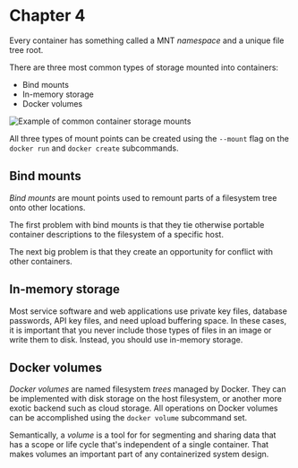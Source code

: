 # Chapter 4

Every container has something called a MNT *namespace* and a
unique file tree root.

There are three most common types of storage mounted
into containers:

+ Bind mounts
+ In-memory storage
+ Docker volumes

![Example of common container storage mounts](https://i.loli.net/2021/11/24/zjNabu9dcRynAvT.png)

All three types of mount points can be created using the
`--mount` flag on the `docker run` and `docker create`
subcommands.

## Bind mounts

*Bind mounts* are mount points used to remount parts of
a filesystem tree onto other locations.

The first problem with bind mounts is that they tie otherwise portable
container descriptions to the filesystem of a specific
host.

The next big problem is that they create an opportunity for
conflict with other containers.

## In-memory storage

Most service software and web applications use private
key files,
database passwords, API key files, and need upload buffering
space. In these cases, it is important that you never include those
types of files in an image or write them to disk.
Instead, you should use in-memory storage.

## Docker volumes

*Docker volumes* are named filesystem *trees* managed by Docker.
They can be implemented with disk storage on the host
filesystem,
or another more exotic backend such as cloud storage. All operations
on Docker volumes can be accomplished using the `docker volume`
subcommand set.

Semantically, a *volume* is a tool for for segmenting and sharing
data that has a scope or life cycle that's independent of a single
container. That makes volumes an important part of any containerized system design.
